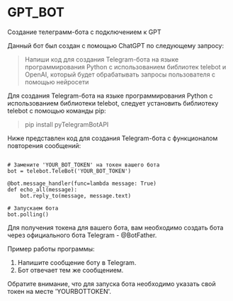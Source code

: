 # GPT_BOT
Создание телеграмм-бота с подключением к GPT

Данный бот был создан с помощью ChatGPT по следующему запросу:
> Напиши код для создания Telegram-бота на языке программирования Python  с использованием библиотек telebot и OpenAI, который  будет обрабатывать запросы пользователя с помощью нейросети

Для создания Telegram-бота на языке программирования Python с использованием библиотеки telebot, следует установить библиотеку telebot с помощью команды pip:
> pip install pyTelegramBotAPI

Ниже представлен код для создания Telegram-бота с функционалом повторения сообщений:

```import telebot

# Замените 'YOUR_BOT_TOKEN' на токен вашего бота
bot = telebot.TeleBot('YOUR_BOT_TOKEN')

@bot.message_handler(func=lambda message: True)
def echo_all(message):
    bot.reply_to(message, message.text)

# Запускаем бота
bot.polling()
```

Для получения токена для вашего бота, вам необходимо создать бота через официального бота Telegram - @BotFather.

Пример работы программы:
1. Напишите сообщение боту в Telegram.
2. Бот отвечает тем же сообщением.

Обратите внимание, что для запуска бота необходимо указать свой токен на месте 'YOURBOTTOKEN'.
